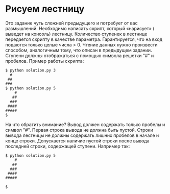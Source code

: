 # Рисуем лестницу

Это задание чуть сложней предыдущего и потребует от вас размышлений. Необходимо написать скрипт, который «нарисует» (
выведет на консоль) лестницу. Количество ступенек в лестнице передается скрипту в качестве параметра. Гарантируется, что
на вход подаются только целые числа > 0.﻿ Чтение данных нужно произвести способом, аналогичным тому, что описан в
предыдущем задании. Ступени должны отображаться с помощью символа решетки  "#" и пробелов. Пример работы скрипта:

```commandline
$ python solution.py 3
  #
 ##
###
$ python solution.py 5
    #
   ##
  ###
 ####
#####
$
```

На что обратить внимание? Вывод должен содержать только пробелы и символ "#". Первая строка вывода не должна быть
пустой. Строки вывода лестницы не должны содержать лишних пробелов в начале и конце строки. Допускается наличие пустой
строки после вывода последней строки, содержащей ступени. Например так:

```commandline
$ python solution.py 5
    #
   ##
  ###
 ####
#####

$
```